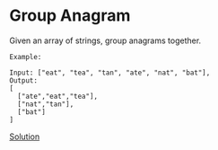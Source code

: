 # Group Anagram


Given an array of strings, group anagrams together.
``` 
Example:

Input: ["eat", "tea", "tan", "ate", "nat", "bat"],
Output:
[
  ["ate","eat","tea"],
  ["nat","tan"],
  ["bat"]
]
```

[Solution](./src/Main.java)